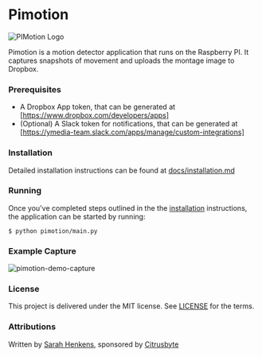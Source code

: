 Pimotion
========

![PIMotion Logo](docs/logo-256.png?raw=true)

Pimotion is a motion detector application that runs on the Raspberry PI. It captures snapshots of movement and uploads the montage image to Dropbox.

### Prerequisites

* A Dropbox App token, that can be generated at [https://www.dropbox.com/developers/apps]
* (Optional) A Slack token for notifications, that can be generated at [https://ymedia-team.slack.com/apps/manage/custom-integrations]

### Installation

Detailed installation instructions can be found at [docs/installation.md](docs/installation.md)

### Running

Once you've completed steps outlined in the the [installation](docs/installation.md) instructions, the application can be started by running:

	$ python pimotion/main.py

### Example Capture
![pimotion-demo-capture](https://raw.githubusercontent.com/citrusbyte/pimotion/master/docs/pimotion-demo-capture.jpg)

### License

This project is delivered under the MIT license. See [LICENSE](LICENSE) for the terms.

### Attributions

Written by [Sarah Henkens](https://github.com/sarahhenkens), sponsored by [Citrusbyte](https://citrusbyte.com/)
